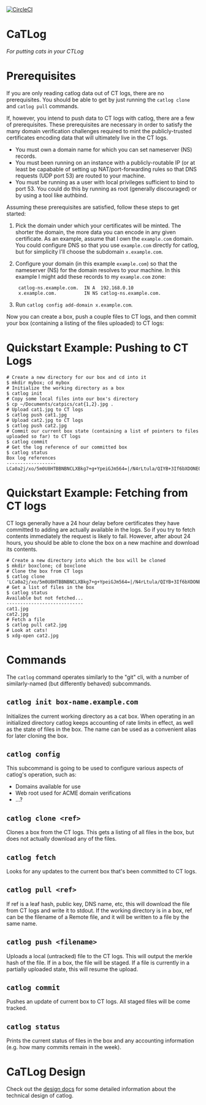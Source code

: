 [![CircleCI](https://circleci.com/gh/JackOfMostTrades/catlog.svg?style=svg)](https://circleci.com/gh/JackOfMostTrades/catlog)

CaTLog
======
_For putting cats in your CTLog_

# Prerequisites
If you are only reading catlog data out of CT logs, there are no prerequisites. You should be able to get by just
running the `catlog clone` and `catlog pull` commands.

If, however, you intend to push data to CT logs with catlog, there are a few of prerequisites. These prerequisites are
necessary in order to satisfy the many domain verification challenges required to mint the publicly-trusted certificates
encoding data that will ultimately live in the CT logs.

* You must own a domain name for which you can set nameserver (NS) records.
* You must been running on an instance with a publicly-routable IP (or at least be capabable of setting up
NAT/port-forwarding rules so that DNS requests (UDP port 53) are routed to your machine.
* You must be running as a user with local privileges sufficient to bind to port 53. You could do this by running as
root (generally discouraged) or by using a tool like authbind.

Assuming these prerequisites are satisfied, follow these steps to get started:
1. Pick the domain under which your certificates will be minted. The shorter the domain, the more data you can encode
in any given certificate. As an example, assume that I own the `example.com` domain. You could configure DNS so that
you use `example.com` directly for catlog, but for simplicity I'll choose the subdomain `x.example.com`.
1. Configure your domain (in this example `example.com`) so that the nameserver (NS) for the domain resolves to your
machine. In this example I might add these records to my `example.com` zone:

        catlog-ns.example.com.  IN A  192.168.0.10
        x.example.com.          IN NS catlog-ns.example.com.

1. Run `catlog config add-domain x.example.com`.

Now you can create a box, push a couple files to CT logs, and then commit your box (containing a listing of the files
uploaded) to CT logs:

# Quickstart Example: Pushing to CT Logs

```
# Create a new directory for our box and cd into it
$ mkdir mybox; cd mybox
# Initialize the working directory as a box
$ catlog init
# Copy some local files into our box's directory
$ cp ~/Documents/catpics/cat{1,2}.jpg .
# Upload cat1.jpg to CT logs
$ catlog push cat1.jpg
# Upload cat2.jpg to CT logs
$ catlog push cat2.jpg
# Commit our current box state (containing a list of pointers to files uploaded so far) to CT logs
$ catlog commit
# Get the log reference of our committed box
$ catlog status
Box log references
------------------
LCa0a2j/xo/5m0U8HTBBNBNCLXBkg7+g+YpeiGJm564=|/N4rLtula/QIYB+3If6bXDONEO5CnqBPrlURto+/j7k=
```

# Quickstart Example: Fetching from CT logs

CT logs generally have a 24 hour delay before certificates they have committed to adding are actually available in the
logs. So if you try to fetch contents immediately the request is likely to fail. However, after about 24 hours, you
should be able to clone the box on a new machine and download its contents.

```
# Create a new directory into which the box will be cloned
$ mkdir boxclone; cd boxclone
# Clone the box from CT logs
$ catlog clone 'LCa0a2j/xo/5m0U8HTBBNBNCLXBkg7+g+YpeiGJm564=|/N4rLtula/QIYB+3If6bXDONEO5CnqBPrlURto+/j7k='
# Get a list of files in the box
$ catlog status
Available but not fetched...
----------------------------
cat1.jpg
cat2.jpg
# Fetch a file
$ catlog pull cat2.jpg
# Look at cats!
$ xdg-open cat2.jpg
```

# Commands
The `catlog` command operates similarly to the "git" cli, with a number of similarly-named (but differently behaved)
subcommands.

## `catlog init box-name.example.com`
Initializes the current working directory as a cat box. When operating in an initialized directory catlog keeps
accounting of rate limits in effect, as well as the state of files in the box. The name can be used as a convenient
alias for later cloning the box.

## `catlog config`
This subcommand is going to be used to configure various aspects of catlog's operation, such as:
* Domains available for use
* Web root used for ACME domain verifications
* ...?

## `catlog clone <ref>`
Clones a box from the CT logs. This gets a listing of all files in the box, but does not actually download any of the
files.

## `catlog fetch`
Looks for any updates to the current box that's been committed to CT logs.

## `catlog pull <ref>`
If ref is a leaf hash, public key, DNS name, etc, this will download the file from CT logs and write it to stdout. If
the working directory is in a box, ref can be the filename of a Remote file, and it will be written to a file by the
same name.

## `catlog push <filename>`
Uploads a local (untracked) file to the CT logs. This will output the merkle hash of the file. If in a box, the file
will be staged. If a file is currently in a partially uploaded state, this will resume the upload.

## `catlog commit`
Pushes an update of current box to CT logs. All staged files will be come tracked.

## `catlog status`
Prints the current status of files in the box and any accounting information (e.g. how many commits remain in the week).

# CaTLog Design
Check out the [design docs](DESIGN.md) for some detailed information about the technical design of catlog.
